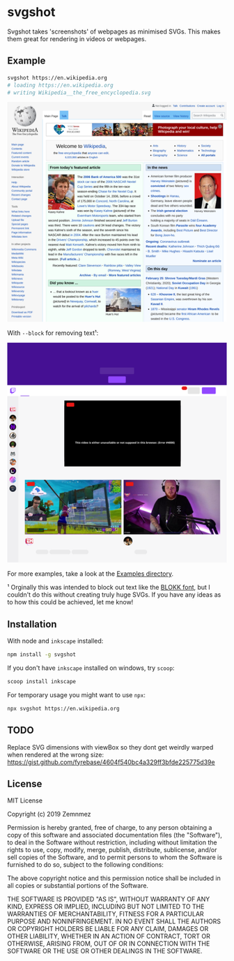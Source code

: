 svgshot
=============================================================================
[svgshot]: #svgshot

Svgshot takes 'screenshots' of webpages as minimised SVGs. This makes them
great for rendering in videos or webpages.

Example
-----------------------------------------------------------------------------
[Example]: #example


~~~~~~~~~~~~~~~~~~~~~~~~~~~~~~~~~~~~~~~~~~~~~~~~~~~~~~~~~~~~~~~~      bash
svgshot https://en.wikipedia.org
# loading https://en.wikipedia.org
# writing Wikipedia__the_free_encyclopedia.svg
~~~~~~~~~~~~~~~~~~~~~~~~~~~~~~~~~~~~~~~~~~~~~~~~~~~~~~~~~~~~~~~~

[Wikipedia SVG]: ./examples/Wikipedia__the_free_encyclopedia.svg
![Wikipedia SVG]

With `--block` for removing text¹:

[Twitch SVG]: ./examples/Twitch.svg
![Twitch SVG]

[Examples directory]: ./examples
For more examples, take a look at the [Examples directory].

[BLOKK font]: http://www.blokkfont.com/

¹ Orginally this was intended to block out text like the [BLOKK font], but
I couldn't do this without creating truly huge SVGs. If you have any ideas
as to how this could be achieved, let me know!

Installation
-----------------------------------------------------------------------------
[Installation]: #Installation

With node and `inkscape` installed:
```bash
npm install -g svgshot
```

If you don't have `inkscape` installed on windows, try `scoop`:
```powershell
scoop install inkscape
```

For temporary usage you might want to use `npx`:
```bash
npx svgshot https://en.wikipedia.org
```


TODO
-----------------------------------------------------------------------------
Replace SVG dimensions with viewBox so they dont get weirdly warped when
rendered at the wrong size:
https://gist.github.com/fyrebase/4604f540bc4a329ff3bfde225775d39e

License
-----------------------------------------------------------------------------
[License]: #license


MIT License

Copyright (c) 2019 Zemnmez

Permission is hereby granted, free of charge, to any person obtaining a copy
of this software and associated documentation files (the "Software"), to deal
in the Software without restriction, including without limitation the rights
to use, copy, modify, merge, publish, distribute, sublicense, and/or sell
copies of the Software, and to permit persons to whom the Software is
furnished to do so, subject to the following conditions:

The above copyright notice and this permission notice shall be included in all
copies or substantial portions of the Software.

THE SOFTWARE IS PROVIDED "AS IS", WITHOUT WARRANTY OF ANY KIND, EXPRESS OR
IMPLIED, INCLUDING BUT NOT LIMITED TO THE WARRANTIES OF MERCHANTABILITY,
FITNESS FOR A PARTICULAR PURPOSE AND NONINFRINGEMENT. IN NO EVENT SHALL THE
AUTHORS OR COPYRIGHT HOLDERS BE LIABLE FOR ANY CLAIM, DAMAGES OR OTHER
LIABILITY, WHETHER IN AN ACTION OF CONTRACT, TORT OR OTHERWISE, ARISING FROM,
OUT OF OR IN CONNECTION WITH THE SOFTWARE OR THE USE OR OTHER DEALINGS IN THE
SOFTWARE.